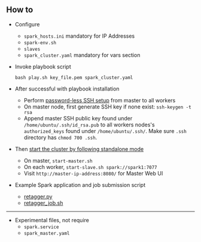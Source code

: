 ## How to

- Configure
    - `spark_hosts.ini` mandatory for IP Addresses
    - `spark-env.sh`
    - `slaves`
    - `spark_cluster.yaml` mandatory for vars section 
    
- Invoke playbook script
    ```
    bash play.sh key_file.pem spark_cluster.yaml
    ```

- After successful with playbook installation
    - Perform [password-less SSH setup](https://www.google.com.au/search?q=password-less+SSH+setup) from master to all workers
    - On master node, first generate SSH key if none exist: `ssh-keygen -t rsa`
    - Append master SSH public key found under `/home/ubuntu/.ssh/id_rsa.pub` to all workers nodes's `authorized_keys` found under `/home/ubuntu/.ssh/`. Make sure `.ssh` directory has `chmod 700 .ssh`.
    
- Then [start the cluster by following standalone mode](http://spark.apache.org/docs/latest/spark-standalone.html)
    - On master, `start-master.sh`
    - On each worker, `start-slave.sh spark://spark1:7077`
    - Visit `http://master-ip-address:8080/` for Master Web UI

- Example Spark application and job submission script
    - [retagger.py](../../analysis/retagger.py)
    - [retagger_job.sh](../../analysis/retagger_job.sh)


---
- Experimental files, not require
    - `spark.service`
    - `spark_master.yaml`

